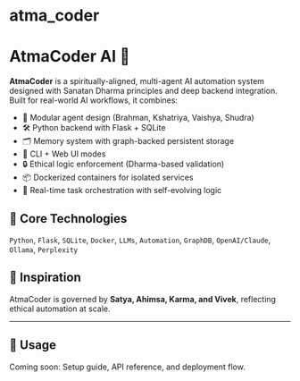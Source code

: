 # atma_coder
# AtmaCoder AI 🔱

**AtmaCoder** is a spiritually-aligned, multi-agent AI automation system designed with Sanatan Dharma principles and deep backend integration. Built for real-world AI workflows, it combines:

- 🧠 Modular agent design (Brahman, Kshatriya, Vaishya, Shudra)
- 🛠️ Python backend with Flask + SQLite
- 🗂️ Memory system with graph-backed persistent storage
- 🧾 CLI + Web UI modes
- 🔒 Ethical logic enforcement (Dharma-based validation)
- 📦 Dockerized containers for isolated services
- 🔁 Real-time task orchestration with self-evolving logic

## 🔧 Core Technologies
`Python`, `Flask`, `SQLite`, `Docker`, `LLMs`, `Automation`, `GraphDB`, `OpenAI/Claude`, `Ollama`, `Perplexity`

## 🧘 Inspiration
AtmaCoder is governed by **Satya, Ahimsa, Karma, and Vivek**, reflecting ethical automation at scale.

---

## 🚀 Usage
Coming soon: Setup guide, API reference, and deployment flow.

